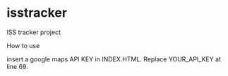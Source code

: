 # isstracker
ISS tracker project

How to use

insert a google maps API KEY in INDEX.HTML. Replace YOUR_API_KEY at line 69.